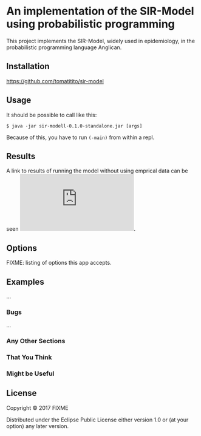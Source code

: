 # An implementation of the SIR-Model using probabilistic programming

This project implements the SIR-Model, widely used in epidemiology, in the probabilistic programming language Anglican.
## Installation

https://github.com/tomatitito/sir-model

## Usage

It should be possible to call like this: 

    $ java -jar sir-modell-0.1.0-standalone.jar [args]

Because of this, you have to run `(-main)` from within a repl.

## Results

A link to results of running the model without using emprical data can be seen ![here](https://github.com/tomatitito/sir-model/blob/master/plots/plot-nodat-04:09_10:18small.p). 

## Options

FIXME: listing of options this app accepts.

## Examples

...

### Bugs

...

### Any Other Sections
### That You Think
### Might be Useful

## License

Copyright © 2017 FIXME

Distributed under the Eclipse Public License either version 1.0 or (at
your option) any later version.
